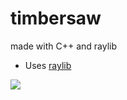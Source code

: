 # timbersaw
made with C++ and raylib

* Uses [raylib](https://www.raylib.com/)

<img src="https://github.com/pepega90/timbersaw/blob/main/preview.gif" />





